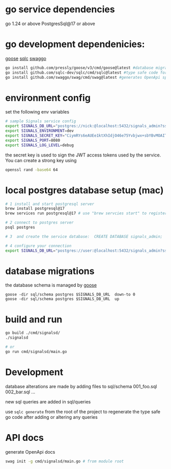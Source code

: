 
# go service dependencies
go 1.24 or above
PostgresSql@17 or above

# go development dependenicies:
 [goose](https://github.com/pressly/goose)
 [sqlc](https://github/sqlc-dev/sqlc)
 [swaggo](https://github.com/swaggo/swag)
``` bash
go install github.com/pressly/goose/v3/cmd/goose@latest #database migrations 
go install github.com/sqlc-dev/sqlc/cmd/sqlc@latest #type safe code for SQL queries
go install github.com/swaggo/swag/cmd/swag@latest #generates OpenApi specs from go comments

```

# environment config
set the following env variables
``` bash
# sample Signals service config
export SIGNALS_DB_URL="postgres://nick:@localhost:5432/signals_admin?sslmode=disable"
export SIGNALS_ENVIRONMENT=dev
export SIGNALS_SECRET_KEY="CiymRYs6eAUEe1ktXhIdjO46e75Yvbjwx+sbYBvMOAITHJKJsMG2CMlM/xWO3ISn9FLsSi4w1lUpx2mv3I5HRQ=="
export SIGNALS_PORT=8080
export SIGNALS_LOG_LEVEL=debug
```

the secret key is used to sign the JWT access tokens used by the service.  You can create a strong key using
``` bash
openssl rand -base64 64
```

# local postgres database setup (mac)
``` bash
# 1 install and start postgresql server
brew install postgresql@17
brew services run postgresql@17 # use "brew servcies start" to register the service to start at login

# 2 connect to postgres server
psql postgres

# 3  and create the service database:  CREATE DATABASE signals_admin;

# 4 configure your connection 
export SIGNALS_DB_URL="postgres://user:@localhost:5432/signals_admin?sslmode=disable"
```

# database migrations
the database schema is managed by [goose](https://github.com/pressly/goose)
```
goose -dir sql/schema postgres $SIGNALS_DB_URL  down-to 0
goose -dir sql/schema postgres $SIGNALS_DB_URL  up
```


# build and run
``` bash
go build ./cmd/signalsd/
./signalsd

# or
go run cmd/signalsd/main.go
```

# Development
database alterations are made by adding files to sql/schema
001_foo.sql
002_bar.sql 
...

new sql queries are added in 
sql/queries

use `sqlc generate` from the root of the project to regenerate the type safe go code after adding or altering any queries

# API docs
generate OpenApi docs
```bash
swag init -g cmd/signalsd/main.go # from module root
```